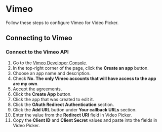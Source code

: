 # Vimeo
Follow these steps to configure Vimeo for Video Picker.

## Connecting to Vimeo

### Connect to the Vimeo API
1. Go to the <a href="https://developer.vimeo.com/apps" target="_blank">Vimeo Developer Console</a>.
1. In the top-right corner of the page, click the **Create an app** button.
1. Choose an app name and description.
1. Check **No. The only Vimeo accounts that will have access to the app are my own**.
1. Accept the agreements.
1. Click the **Create App** button.
1. Click the app that was created to edit it.
1. Click the **OAuth Redirect Authentication** section.
1. Click the **Add URL** button under **Your callback URLs** section.
1. Enter the value from the **Redirect URI** field in Video Picker.
1. Copy the **Client ID** and **Client Secret** values and paste into the fields in Video Picker.
